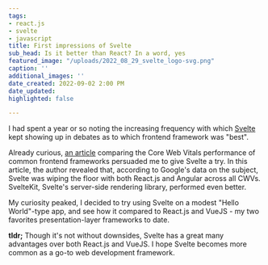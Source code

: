 ```yaml
---
tags:
- react.js
- svelte
- javascript
title: First impressions of Svelte
sub_head: Is it better than React? In a word, yes
featured_image: "/uploads/2022_08_29_svelte_logo-svg.png"
caption: ''
additional_images: ''
date_created: 2022-09-02 2:00 PM
date_updated: 
highlighted: false

---
```

I had spent a year or so noting the increasing frequency with which [Svelte](https://svelte.dev/) kept showing up in debates as to which frontend framework was "best". 

Already curious, [an article](https://javascript.plainenglish.io/javascript-frameworks-and-core-web-vitals-b5581f1c8962) comparing the Core Web Vitals performance of common frontend frameworks persuaded me to give Svelte a try. In this article, the author revealed that, according to Google's data on the subject, Svelte was wiping the floor with both React.js and Angular across all CWVs. SvelteKit, Svelte's server-side rendering library, performed even better.

My curiosity peaked, I decided to try using Svelte on a modest "Hello World"-type app, and see how it compared to React.js and VueJS - my two favorites presentation-layer frameworks to date.

**tldr;** Though it's not without downsides, Svelte has a great many advantages over both React.js and VueJS. I hope Svelte becomes more common as a go-to web development framework.